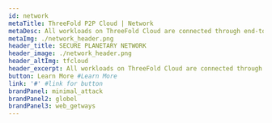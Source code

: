 ```yaml
---
id: network
metaTitle: ThreeFold P2P Cloud | Network
metaDesc: All workloads on ThreeFold Cloud are connected through end-to-end encryption using private tunnels or a next-generation public routing protocol.
metaImg: ./network_header.png
header_title: SECURE PLANETARY NETWORK
header_image: ./network_header.png
header_altImg: tfcloud
header_excerpt: All workloads on ThreeFold Cloud are connected through end-to-end encryption using private tunnels or a next-generation public routing protocol.
button: Learn More #Learn More
link: '#' #link for button
brandPanel: minimal_attack
brandPanel2: globel
brandPanel3: web_getways
---
```

